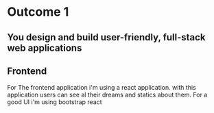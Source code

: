 # Outcome 1
## You design and build **user-friendly**, **full-stack** web applications
## Frontend
For The frontend application i'm using a react application. with this application users can see al their dreams and statics about them. For a good UI i'm using bootstrap react 